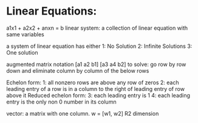 # Linear Equations:
a1x1 + a2x2 + anxn = b
linear system: a collection of linear equation with same variables

a system of linear equation has either
1: No Solution
2: Infinite Solutions
3: One solution

augmented matrix notation
[a1 a2 b1]
[a3 a4 b2]
to solve: go row by row down and eliminate column by column of the below rows

Echelon form:
1: all nonzero rows are above any row of zeros
2: each leading entry of a row is in a column to the right of leading entry of row above it
Reduced echelon form:
3: each leading entry is 1
4: each leading entry is the only non 0 number in its column

vector: a matrix with one column. 
w = [w1, w2] 
R2 dimension
